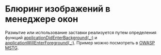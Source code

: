# Блюринг изображений в менеджере окон

Размытие или использование заставки реализуется путем определения функций [applicationDidEnterBackground\(\_:\)](https://developer.apple.com/documentation/uikit/uiapplicationdelegate/1622997-applicationdidenterbackground) и [applicationWillEnterForeground\(\_:\)](https://developer.apple.com/documentation/uikit/uiapplicationdelegate/1623076-applicationwillenterforeground). Пример можно посмотреть в [OWASP MSTG](https://mobile-security.gitbook.io/mobile-security-testing-guide/ios-testing-guide/0x06d-testing-data-storage#static-analysis-6).

